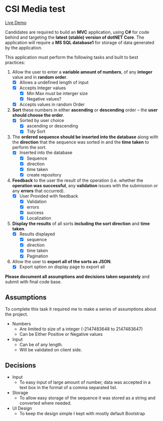 # CSI Media test
[Live Demo](https://philipmottershead.co.uk/)


Candidates are required to build an **MVC** application, using **C#** for code behind and targeting the **latest (stable) version of dotNET Core**. The application will require a **MS SQL database1** for storage of data generated by the application. 


This application must perform the following tasks and built to best practices: 
1. Allow the user to enter a **variable amount of numbers**, of any **integer** value and in **random order**. 
	- [x] Allows a undefined length of input
	- [x] Accepts Integer values
		- [x] Min Max must be interger size
		- [x] Negative values?
	- [x] Accepts values in random Order	
3. **Sort** these numbers in either **ascending** or **descending** order – the **user should choose the order**.
	- [x] Sorted by user choice
		- [x] ascending or descending 
		- [x] Tidy Sort
4. The **ordered sequence should be inserted into the database** along with the **direction** that the sequence was sorted in and the **time taken** to perform the sort. 
	- [x] Inserted into the database
		- [x] Sequence
		- [x] direction
		- [x] time taken
		- [x] create repository
5. **Feedback** to the user the result of the operation (i.e. whether the **operation was successful**, any **validation** issues with the submission or any **errors** that occurred). 
	- [x] User Provided with feedback
		- [x] Validation 
		- [x] errors
		- [x] success
		- [x] Localization
6. **Display the results** of all sorts **including the sort direction** and **time taken**. 
	- [x] Results displayed
		- [x] sequence
		- [x] direction
		- [x] time taken
		- [x] Pagination
7. Allow the user to **export all of the sorts as JSON**. 
	- [x] Export option on display page to export all 

**Please document all assumptions and decisions taken separately** and submit with final code base.

## Assumptions

To complete this task it required me to make a series of assumptions about the project.

- Numbers
	- Are limited to size of a integer (-2147483648 to 2147483647)
	- Can be Either Positive or Negative values
- Input 
	- Can be of any length.
	- Will be validated on client side.

## Decisions
- Input
	- To easy input of large amount of number, data was accepted in a text box in the format of a comma separated list. 
- Storage
	- To allow easy storage of the sequence it was stored as a string and converted where needed. 
- UI Design 
	- To keep the design simple I kept with mostly default Bootstrap 
